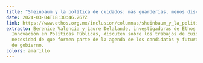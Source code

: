 ```yaml
---
title: "Sheinbaum y la política de cuidados: más guarderías, menos discurso"
date: 2024-03-04T18:30:46.267Z
link: https://www.ethos.org.mx/inclusion/columnas/sheinbaum_y_la_politica_de_cuidados_mas_guarderias_menos_discurso
extracto: Berenice Valencia y Laure Delalande, investigadoras de Ethos
  Innovación en Políticas Públicas, discuten sobre los trabajos de cuidados y la
  necesidad de que formen parte de la agenda de los candidatos y futuros líderes
  de gobierno.
colors: amarillo
---
```

